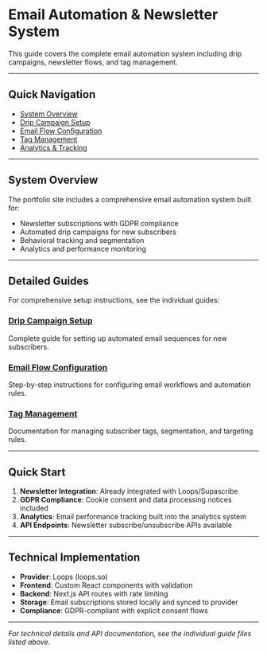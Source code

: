 # Email Automation & Newsletter System

This guide covers the complete email automation system including drip campaigns, newsletter flows, and tag management.

---

## Quick Navigation

- [System Overview](#system-overview)
- [Drip Campaign Setup](#drip-campaign-setup)
- [Email Flow Configuration](#email-flow-configuration)
- [Tag Management](#tag-management)
- [Analytics & Tracking](#analytics--tracking)

---

## System Overview

The portfolio site includes a comprehensive email automation system built for:

- Newsletter subscriptions with GDPR compliance
- Automated drip campaigns for new subscribers
- Behavioral tracking and segmentation
- Analytics and performance monitoring

---

## Detailed Guides

For comprehensive setup instructions, see the individual guides:

### [Drip Campaign Setup](./DRIP_CAMPAIGN_SETUP.md)

Complete guide for setting up automated email sequences for new subscribers.

### [Email Flow Configuration](./EMAIL_FLOW_GUIDE.md)

Step-by-step instructions for configuring email workflows and automation rules.

### [Tag Management](./TAG_CONNECTIONS.md)

Documentation for managing subscriber tags, segmentation, and targeting rules.

---

## Quick Start

1. **Newsletter Integration**: Already integrated with Loops/Supascribe
2. **GDPR Compliance**: Cookie consent and data processing notices included
3. **Analytics**: Email performance tracking built into the analytics system
4. **API Endpoints**: Newsletter subscribe/unsubscribe APIs available

---

## Technical Implementation

- **Provider**: Loops (loops.so)
- **Frontend**: Custom React components with validation
- **Backend**: Next.js API routes with rate limiting
- **Storage**: Email subscriptions stored locally and synced to provider
- **Compliance**: GDPR-compliant with explicit consent flows

---

_For technical details and API documentation, see the individual guide files listed above._
